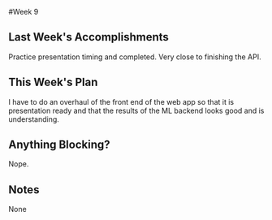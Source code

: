 #Week 9

## Last Week's Accomplishments
Practice presentation timing and completed. Very close to finishing the API.

## This Week's Plan
I have to do an overhaul of the front end of the web app so that it is presentation ready and that the results of the 
ML backend looks good and is understanding.

## Anything Blocking?
Nope.

## Notes
None
